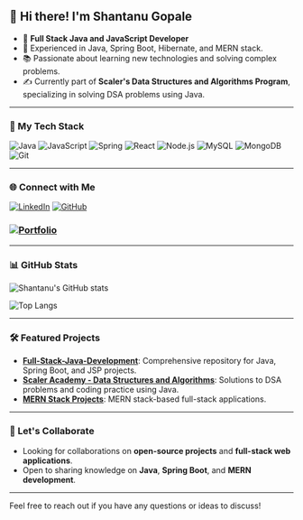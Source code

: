 ## 👋 Hi there! I'm Shantanu Gopale

- 🌟 **Full Stack Java and JavaScript Developer**
- 🚀 Experienced in Java, Spring Boot, Hibernate, and MERN stack.
- 📚 Passionate about learning new technologies and solving complex problems.
- ✍️ Currently part of **Scaler's Data Structures and Algorithms Program**, specializing in solving DSA problems using Java.

---

### 🔧 My Tech Stack

![Java](https://img.shields.io/badge/Java-ED8B00?style=for-the-badge&logo=java&logoColor=white)
![JavaScript](https://img.shields.io/badge/JavaScript-323330?style=for-the-badge&logo=javascript&logoColor=F7DF1E)
![Spring](https://img.shields.io/badge/Spring-6DB33F?style=for-the-badge&logo=spring&logoColor=white)
![React](https://img.shields.io/badge/React-20232A?style=for-the-badge&logo=react&logoColor=61DAFB)
![Node.js](https://img.shields.io/badge/Node.js-43853D?style=for-the-badge&logo=node-dot-js&logoColor=white)
![MySQL](https://img.shields.io/badge/MySQL-4479A1?style=for-the-badge&logo=mysql&logoColor=white)
![MongoDB](https://img.shields.io/badge/MongoDB-4EA94B?style=for-the-badge&logo=mongodb&logoColor=white)
![Git](https://img.shields.io/badge/Git-F05032?style=for-the-badge&logo=git&logoColor=white)

---

### 🌐 Connect with Me

[![LinkedIn](https://img.shields.io/badge/LinkedIn-0077B5?style=for-the-badge&logo=linkedin&logoColor=white)](https://linkedin.com/in/shantanugopale)
[![GitHub](https://img.shields.io/badge/GitHub-100000?style=for-the-badge&logo=github&logoColor=white)](https://github.com/shantanugopale)
### [![Portfolio](https://img.shields.io/badge/Portfolio-000000?style=for-the-badge&logo=portfolio&logoColor=white)](https://yourportfolio.com)

---

### 📊 GitHub Stats

![Shantanu's GitHub stats](https://github-readme-stats.vercel.app/api?username=shantanugopale&show_icons=true&theme=dark)

![Top Langs](https://github-readme-stats.vercel.app/api/top-langs/?username=shantanugopale&layout=compact&theme=dark)

---

### 🛠️ Featured Projects

- **[Full-Stack-Java-Development](https://github.com/shantanugopale/Full-Stack-Java-Development)**: Comprehensive repository for Java, Spring Boot, and JSP projects.
- **[Scaler Academy - Data Structures and Algorithms](https://github.com/shantanugopale/Scaler-Academy-Data-Structures-and-Algorithms)**: Solutions to DSA problems and coding practice using Java.
- **[MERN Stack Projects](https://github.com/shantanugopale/MERN)**: MERN stack-based full-stack applications.

---

### 🚀 Let's Collaborate

- Looking for collaborations on **open-source projects** and **full-stack web applications**.
- Open to sharing knowledge on **Java**, **Spring Boot**, and **MERN development**.

---

Feel free to reach out if you have any questions or ideas to discuss!
